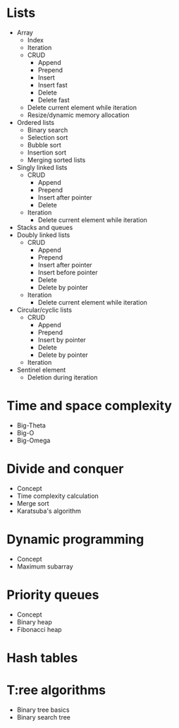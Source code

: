 
# Lists
- Array
  - Index
  - Iteration
  - CRUD
    - Append
    - Prepend
    - Insert
    - Insert fast
    - Delete
    - Delete fast
  - Delete current element while iteration
  - Resize/dynamic memory allocation
- Ordered lists
    - Binary search
    - Selection sort
    - Bubble sort
    - Insertion sort
    - Merging sorted lists
- Singly linked lists
  - CRUD
    - Append
    - Prepend
    - Insert after pointer
    - Delete
  - Iteration
    - Delete current element while iteration
- Stacks and queues
- Doubly linked lists
  - CRUD
    - Append
    - Prepend
    - Insert after pointer
    - Insert before pointer
    - Delete
    - Delete by pointer
  - Iteration
    - Delete current element while iteration
- Circular/cyclic lists
  - CRUD
    - Append
    - Prepend
    - Insert by pointer
    - Delete
    - Delete by pointer
  - Iteration
- Sentinel element
  - Deletion during iteration

# Time and space complexity
- Big-Theta
- Big-O
- Big-Omega


# Divide and conquer
- Concept
- Time complexity calculation
- Merge sort
- Karatsuba's algorithm

# Dynamic programming
- Concept
- Maximum subarray

# Priority queues
- Concept
- Binary heap
- Fibonacci heap

# Hash tables

# T:ree algorithms
- Binary tree basics
- Binary search tree

